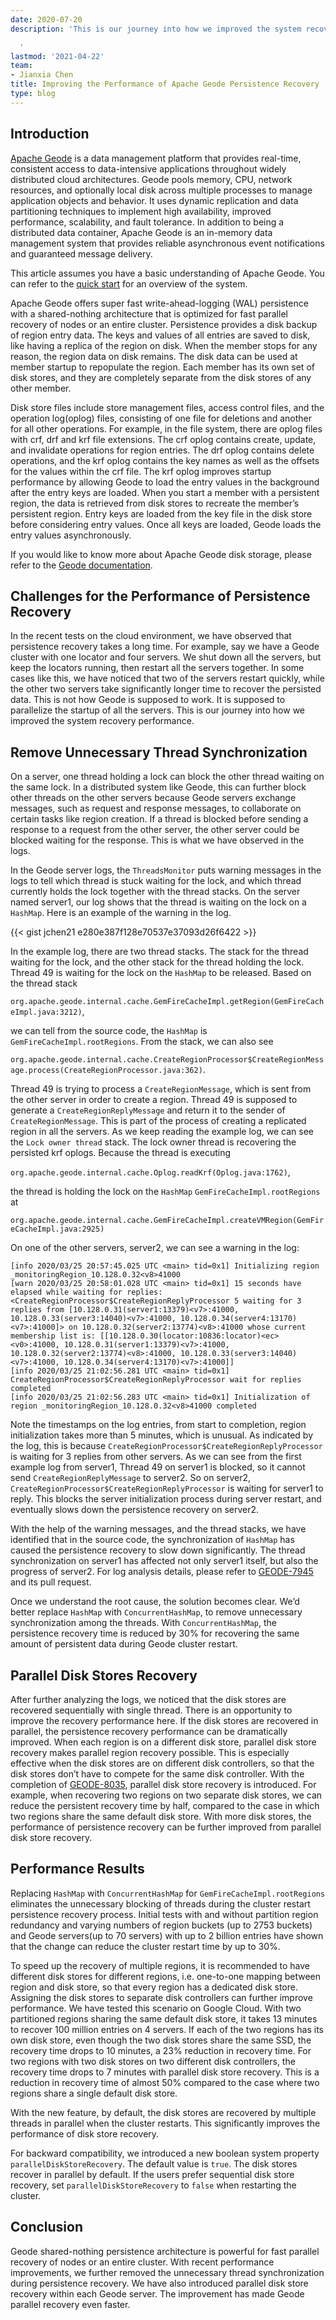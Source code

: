 ```yaml
---
date: 2020-07-20
description: 'This is our journey into how we improved the system recovery performance.

  '
lastmod: '2021-04-22'
team:
- Jianxia Chen
title: Improving the Performance of Apache Geode Persistence Recovery
type: blog
---
```


## Introduction

[Apache Geode](https://geode.apache.org/) is a data management platform that provides real-time, consistent access to data-intensive applications throughout widely distributed cloud architectures. Geode pools memory, CPU, network resources, and optionally local disk across multiple processes to manage application objects and behavior. It uses dynamic replication and data partitioning techniques to implement high availability, improved performance, scalability, and fault tolerance. In addition to being a distributed data container, Apache Geode is an in-memory data management system that provides reliable asynchronous event notifications and guaranteed message delivery.

This article assumes you have a basic understanding of Apache Geode. You can refer to the [quick start](https://geode.apache.org/docs/guide/19/getting_started/book_intro.html) for an overview of the system.

Apache Geode offers super fast write-ahead-logging (WAL) persistence with a shared-nothing architecture that is optimized for fast parallel recovery of nodes or an entire cluster. Persistence provides a disk backup of region entry data. The keys and values of all entries are saved to disk, like having a replica of the region on disk. When the member stops for any reason, the region data on disk remains. The disk data can be used at member startup to repopulate the region. Each member has its own set of disk stores, and they are completely separate from the disk stores of any other member.

Disk store files include store management files, access control files, and the operation log(oplog) files, consisting of one file for deletions and another for all other operations. For example, in the file system, there are oplog files with crf, drf and krf file extensions. The crf oplog contains create, update, and invalidate operations for region entries. The drf oplog contains delete operations, and the krf oplog contains the key names as well as the offsets for the values within the crf file. The krf oplog improves startup performance by allowing Geode to load the entry values in the background after the entry keys are loaded. When you start a member with a persistent region, the data is retrieved from disk stores to recreate the member’s persistent region. Entry keys are loaded from the key file in the disk store before considering entry values. Once all keys are loaded, Geode loads the entry values asynchronously.

If you would like to know more about Apache Geode disk storage, please refer to the [Geode documentation](https://geode.apache.org/docs/guide/12/managing/disk_storage/chapter_overview.html).

## Challenges for the Performance of Persistence Recovery

In the recent tests on the cloud environment, we have observed that persistence recovery takes a long time. For example, say we have a Geode cluster with one locator and four servers. We shut down all the servers, but keep the locators running, then restart all the servers together. In some cases like this, we have noticed that two of the servers restart quickly, while the other two servers take significantly longer time to recover the persisted data. This is not how Geode is supposed to work. It is supposed to parallelize the startup of all the servers. This is our journey into how we improved the system recovery performance.

## Remove Unnecessary Thread Synchronization

On a server, one thread holding a lock can block the other thread waiting on the same lock. In a distributed system like Geode, this can further block other threads on the other servers because Geode servers exchange messages, such as request and response messages, to collaborate on certain tasks like region creation. If a thread is blocked before sending a response to a request from the other server, the other server could be blocked waiting for the response. This is what we have observed in the logs.

In the Geode server logs, the `ThreadsMonitor` puts warning messages in the logs to tell which thread is stuck waiting for the lock, and which thread currently holds the lock together with the thread stacks. On the server named server1, our log shows that the thread is waiting on the lock on a `HashMap`. Here is an example of the warning in the log.

{{< gist jchen21 e280e387f128e70537e37093d26f6422 >}}

In the example log, there are two thread stacks. The stack for the thread waiting for the lock, and the other stack for the thread holding the lock. Thread 49 is waiting for the lock on the `HashMap` to be released. Based on the thread stack

`org.apache.geode.internal.cache.GemFireCacheImpl.getRegion(GemFireCacheImpl.java:3212)`,

we can tell from the source code, the `HashMap` is `GemFireCacheImpl.rootRegions`. From the stack, we can also see

`org.apache.geode.internal.cache.CreateRegionProcessor$CreateRegionMessage.process(CreateRegionProcessor.java:362)`.

Thread 49 is trying to process a `CreateRegionMessage`, which is sent from the other server in order to create a region. Thread 49 is supposed to generate a `CreateRegionReplyMessage` and return it to the sender of `CreateRegionMessage`. This is part of the process of creating a replicated region in all the servers. As we keep reading the example log, we can see the `Lock owner thread` stack. The lock owner thread is recovering the persisted krf oplogs. Because the thread is executing

`org.apache.geode.internal.cache.Oplog.readKrf(Oplog.java:1762)`,

the thread is holding the lock on the `HashMap` `GemFireCacheImpl.rootRegions` at

`org.apache.geode.internal.cache.GemFireCacheImpl.createVMRegion(GemFireCacheImpl.java:2925)`

On one of the other servers, server2, we can see a warning in the log:

```
[info 2020/03/25 20:57:45.025 UTC <main> tid=0x1] Initializing region _monitoringRegion_10.128.0.32<v8>41000
[warn 2020/03/25 20:58:01.028 UTC <main> tid=0x1] 15 seconds have elapsed while waiting for replies: <CreateRegionProcessor$CreateRegionReplyProcessor 5 waiting for 3 replies from [10.128.0.31(server1:13379)<v7>:41000, 10.128.0.33(server3:14040)<v7>:41000, 10.128.0.34(server4:13170)<v7>:41000]> on 10.128.0.32(server2:13774)<v8>:41000 whose current membership list is: [[10.128.0.30(locator:10836:locator)<ec><v0>:41000, 10.128.0.31(server1:13379)<v7>:41000, 10.128.0.32(server2:13774)<v8>:41000, 10.128.0.33(server3:14040)<v7>:41000, 10.128.0.34(server4:13170)<v7>:41000]]
[info 2020/03/25 21:02:56.281 UTC <main> tid=0x1] CreateRegionProcessor$CreateRegionReplyProcessor wait for replies completed
[info 2020/03/25 21:02:56.283 UTC <main> tid=0x1] Initialization of region _monitoringRegion_10.128.0.32<v8>41000 completed
```

Note the timestamps on the log entries, from start to completion, region initialization takes more than 5 minutes, which is unusual. As indicated by the log, this is because `CreateRegionProcessor$CreateRegionReplyProcessor` is waiting for 3 replies from other servers. As we can see from the first example log from server1, Thread 49 on server1 is blocked, so it cannot send `CreateRegionReplyMessage` to server2. So on server2, `CreateRegionProcessor$CreateRegionReplyProcessor` is waiting for server1 to reply. This blocks the server initialization process during server restart, and eventually slows down the persistence recovery on server2.

With the help of the warning messages, and the thread stacks, we have identified that in the source code, the synchronization of `HashMap` has caused the persistence recovery to slow down significantly. The thread synchronization on server1 has affected not only server1 itself, but also the progress of server2. For log analysis details, please refer to [GEODE-7945](https://issues.apache.org/jira/browse/GEODE-7945) and its pull request.

Once we understand the root cause, the solution becomes clear. We’d better replace `HashMap` with `ConcurrentHashMap`, to remove unnecessary synchronization among the threads. With `ConcurrentHashMap`, the persistence recovery time is reduced by 30% for recovering the same amount of persistent data during Geode cluster restart.

## Parallel Disk Stores Recovery

After further analyzing the logs, we noticed that the disk stores are recovered sequentially with single thread. There is an opportunity to improve the recovery performance here. If the disk stores are recovered in parallel, the persistence recovery performance can be dramatically improved. When each region is on a different disk store, parallel disk store recovery makes parallel region recovery possible. This is especially effective when the disk stores are on different disk controllers, so that the disk stores don’t have to compete for the same disk controller. With the completion of [GEODE-8035](https://issues.apache.org/jira/browse/GEODE-8035), parallel disk store recovery is introduced. For example, when recovering two regions on two separate disk stores, we can reduce the persistent recovery time by half, compared to the case in which two regions share the same default disk store. With more disk stores, the performance of persistence recovery can be further improved from parallel disk store recovery.

## Performance Results

Replacing `HashMap` with `ConcurrentHashMap` for `GemFireCacheImpl.rootRegions` eliminates the unnecessary blocking of threads during the cluster restart persistence recovery process. Initial tests with and without partition region redundancy and varying numbers of region buckets (up to 2753 buckets) and Geode servers(up to 70 servers) with up to 2 billion entries have shown that the change can reduce the cluster restart time by up to 30%.

To speed up the recovery of multiple regions, it is recommended to have different disk stores for different regions, i.e. one-to-one mapping between region and disk store, so that every region has a dedicated disk store. Assigning the disk stores to separate disk controllers can further improve performance. We have tested this scenario on Google Cloud. With two partitioned regions sharing the same default disk store, it takes 13 minutes to recover 100 million entries on 4 servers. If each of the two regions has its own disk store, even though the two disk stores share the same SSD, the recovery time drops to 10 minutes, a 23% reduction in recovery time. For two regions with two disk stores on two different disk controllers, the recovery time drops to 7 minutes with parallel disk store recovery. This is a reduction in recovery time of almost 50% compared to the case where two regions share a single default disk store.

With the new feature, by default, the disk stores are recovered by multiple threads in parallel when the cluster restarts. This significantly improves the performance of disk store recovery.

For backward compatibility, we introduced a new boolean system property `parallelDiskStoreRecovery`. The default value is `true`. The disk stores recover in parallel by default. If the users prefer sequential disk store recovery, set `parallelDiskStoreRecovery` to `false` when restarting the cluster.

## Conclusion

Geode shared-nothing persistence architecture is powerful for fast parallel recovery of nodes or an entire cluster. With recent performance improvements, we further removed the unnecessary thread synchronization during persistence recovery. We have also introduced parallel disk store recovery within each Geode server. The improvement has made Geode parallel recovery even faster.